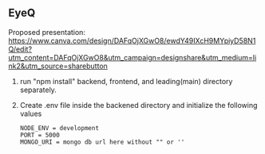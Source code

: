 ## EyeQ

Proposed presentation:
https://www.canva.com/design/DAFqOjXGwO8/ewdY49IXcH9MYpiyD58N1Q/edit?utm_content=DAFqOjXGwO8&utm_campaign=designshare&utm_medium=link2&utm_source=sharebutton

1.  run "npm install" backend, frontend, and leading(main) directory separately.
2.  Create .env file inside the backened directory and initialize the following values

        NODE_ENV = development
        PORT = 5000
        MONGO_URI = mongo db url here without "" or ''